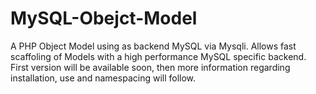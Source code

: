 MySQL-Obejct-Model
==================

A PHP Object Model using as backend MySQL via Mysqli. Allows fast scaffoling of Models with a high performance MySQL specific backend.
First version will be available soon, then more information regarding installation, use and namespacing will follow.
